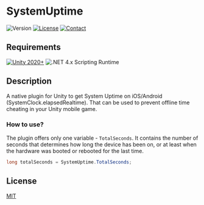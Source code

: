 # SystemUptime

![Version](https://img.shields.io/badge/Version-v1.0.0-brightgreen.svg)
[![License](https://img.shields.io/badge/License-MIT-blue.svg)](https://github.com/SERRVIEX/SimpleRecyclerCollection/blob/main/LICENSE) 
[![Contact](https://img.shields.io/badge/LinkedIn-blue.svg?logo=LinkedIn)](https://www.linkedin.com/in/sergiu-ciornii-466395220/)

## Requirements
[![Unity 2020+](https://img.shields.io/badge/unity-2020+-black.svg?style=flat&logo=unity&cacheSeconds=2592000)](https://unity3d.com/get-unity/download/archive)
![.NET 4.x Scripting Runtime](https://img.shields.io/badge/.NET-4.x-blueviolet.svg?style=flat&cacheSeconds=2592000)

## Description
A native plugin for Unity to get System Uptime on iOS/Android (SystemClock.elapsedRealtime). 
That can be used to prevent offline time cheating in your Unity mobile game.

### How to use?
The plugin offers only one variable - ```TotalSeconds```. It contains the number of seconds that determines how long the device has been on, or at least when the hardware was booted or rebooted for the last time.

```csharp
long totalSeconds = SystemUptime.TotalSeconds;
```

## License
[MIT](https://choosealicense.com/licenses/mit/)
